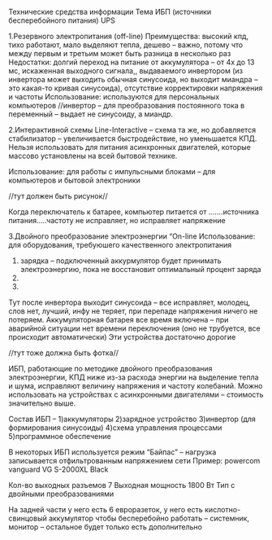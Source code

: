 Технические средства информации
Тема ИБП (источники бесперебойного питания)
UPS

1.Резервного электропитания (off-line)
Преимущества: высокий кпд, тихо работают, мало выделяют тепла, дешево – важно, потому что между первым и третьим может быть разница в несколько раз
Недостатки: долгий переход на питание от аккумулятора – от 4х до 13 мс, искаженная выходного сигнала,, выдаваемого инвертором (из инвертора может выходить обычная синусоида, но выходит миандра – это какая-то кривая синусоида), отсутствие корректировки напряжения и частоты
Использование: используются для персональных компьютеров
//инвертор – для преобразования постоянного тока в переменный – выдает не синусоиду, а миандр.

2.Интерактивной схемы Line-Interactive – схема та же, но добавляется стабилизатор – увеличивается быстродействие, но уменьшается КПД.
Нельзя использовать для питания асинхронных двигателей, которые массово установлены на всей бытовой технике.

Использование: для работы с импульсными блоками – для компьютеров и бытовой электроники

//тут должен быть рисунок//

Когда переключатель к батарее, компьютер питается от …….источника питания…..частоту не исправляет, но исправляет напряжение

3.Двойного преобразование электроэнергии “On-line
Использование: для оборудования, требуюшего качественного электропитания
1) зарядка – подключенный аккурмулятор будет принимать электроэнергию, пока не восстановит оптимальный процент заряда
2)
3)
Тут после инвертора выходит синусоида – все исправляет, молодец, слов нет, лучший, инфу не теряет, при перепаде напряжения ничего не потеряем. Аккумуляторная батарея все время включена – при аварийной ситуации нет времени переключения (оно не трубуется, все происходит автоматически)
Эти устройства достаточно дорогие

//тут тоже должна быть фотка//

ИБП, работающие по методике двойного преобразования электроэнергии, КПД ниже из-за расхода энергии на выделение тепла и шума, исправляют величину напряжения и частоту колебаний. Можно использовать на устройствах с асинхронными двигателями – стоимость значительно выше.

Состав ИБП – 1)аккумуляторы 2)зарядное устройство 3)инвертор (для формирования синусоиды) 4)схема управления процессами 5)программное обеспечение

В некоторых ИБП используется режим “Байпас” – нагрузка записывается отфильтрованным напряжением сети
Пример: powercom vanguard VG S-2000XL Black

Кол-во выходных разъемов 7
Выходная мощность 1800 Вт
Тип с двойными преобразованиями

На задней части у него есть 6 евроразеток, у него есть кислотно-свинцовый аккумулятор
чтобы бесперебойно работать – системник, монитор – остальное будет только есть дополнительно
